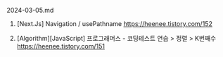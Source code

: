 2024-03-05.md

1. [Next.Js] Navigation / usePathname
   https://heenee.tistory.com/152

2. [Algorithm][JavaScript] 프로그래머스 - 코딩테스트 연습 > 정렬 > K번째수
   https://heenee.tistory.com/151
